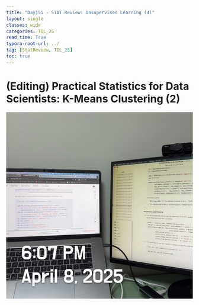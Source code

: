 ```yaml
---
title: "Day151 - STAT Review: Unsupervised Learning (4)"
layout: single
classes: wide
categories: TIL_25
read_time: True
typora-root-url: ../
tag: [StatReview, TIL_25]
toc: true 
---
```


# (Editing) Practical Statistics for Data Scientists: K-Means Clustering (2)

![5BE022B9-6666-42D5-A9FD-1774B509E930_1_105_c](../../images/2025-04-08-TIL25_Day151/5BE022B9-6666-42D5-A9FD-1774B509E930_1_105_c.jpeg)
